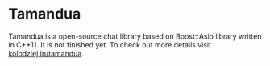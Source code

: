 Tamandua
========

Tamandua is a open-source chat library based on Boost::Asio library written in C++11. It is not finished yet. To check out more details visit [kolodziej.in/tamandua](http://kolodziej.in/tamandua "Tamandua homepage").
